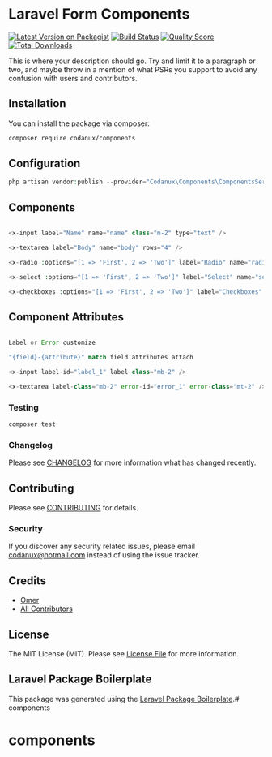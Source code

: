 # Laravel Form Components

[![Latest Version on Packagist](https://img.shields.io/packagist/v/codanux/components.svg?style=flat-square)](https://packagist.org/packages/codanux/components)
[![Build Status](https://img.shields.io/travis/codanux/components/master.svg?style=flat-square)](https://travis-ci.org/codanux/components)
[![Quality Score](https://img.shields.io/scrutinizer/g/codanux/components.svg?style=flat-square)](https://scrutinizer-ci.com/g/codanux/components)
[![Total Downloads](https://img.shields.io/packagist/dt/codanux/components.svg?style=flat-square)](https://packagist.org/packages/codanux/components)

This is where your description should go. Try and limit it to a paragraph or two, and maybe throw in a mention of what PSRs you support to avoid any confusion with users and contributors.

## Installation

You can install the package via composer:

```bash
composer require codanux/components
```

## Configuration
``` php
php artisan vendor:publish --provider="Codanux\Components\ComponentsServiceProvider"
```


## Components

``` php

<x-input label="Name" name="name" class="m-2" type="text" />

<x-textarea label="Body" name="body" rows="4" />

<x-radio :options="[1 => 'First', 2 => 'Two']" label="Radio" name="radio"/>

<x-select :options="[1 => 'First', 2 => 'Two']" label="Select" name="select"/>

<x-checkboxes :options="[1 => 'First', 2 => 'Two']" label="Checkboxes" name="checkboxes[]"/>
```

## Component Attributes

``` php

Label or Error customize

"{field}-{attribute}" match field attributes attach 

<x-input label-id="label_1" label-class="mb-2" />

<x-textarea label-class="mb-2" error-id="error_1" error-class="mt-2" />
```

### Testing

``` bash
composer test
```

### Changelog

Please see [CHANGELOG](CHANGELOG.md) for more information what has changed recently.

## Contributing

Please see [CONTRIBUTING](CONTRIBUTING.md) for details.

### Security

If you discover any security related issues, please email codanux@hotmail.com instead of using the issue tracker.

## Credits

- [Omer](https://github.com/codanux)
- [All Contributors](../../contributors)

## License

The MIT License (MIT). Please see [License File](LICENSE.md) for more information.

## Laravel Package Boilerplate

This package was generated using the [Laravel Package Boilerplate](https://laravelpackageboilerplate.com).# components
# components
